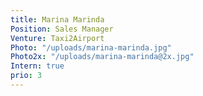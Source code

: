 ```yaml
---
title: Marina Marinda
Position: Sales Manager
Venture: Taxi2Airport
Photo: "/uploads/marina-marinda.jpg"
Photo2x: "/uploads/marina-marinda@2x.jpg"
Intern: true
prio: 3
---
```


